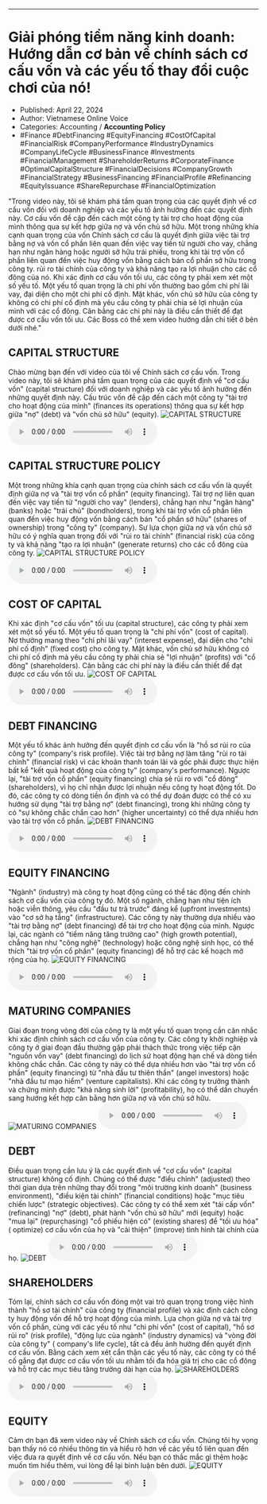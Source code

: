 
---

# Giải phóng tiềm năng kinh doanh: Hướng dẫn cơ bản về chính sách cơ cấu vốn và các yếu tố thay đổi cuộc chơi của nó!

- Published: April 22, 2024
- Author: Vietnamese Online Voice
- Categories: Accounting / **Accounting Policy**
- #Finance #DebtFinancing #EquityFinancing #CostOfCapital #FinancialRisk #CompanyPerformance #IndustryDynamics #CompanyLifeCycle #BusinessFinance #Investments #FinancialManagement #ShareholderReturns #CorporateFinance #OptimalCapitalStructure #FinancialDecisions #CompanyGrowth #FinancialStrategy #BusinessFinancing #FinancialProfile #Refinancing #EquityIssuance #ShareRepurchase #FinancialOptimization

"Trong video này, tôi sẽ khám phá tầm quan trọng của các quyết định về cơ cấu vốn đối với doanh nghiệp và các yếu tố ảnh hưởng đến các quyết định này. Cơ cấu vốn đề cập đến cách một công ty tài trợ cho hoạt động của mình thông qua sự kết hợp giữa nợ và vốn chủ sở hữu. Một trong những khía cạnh quan trọng của vốn Chính sách cơ cấu là quyết định giữa việc tài trợ bằng nợ và vốn cổ phần liên quan đến việc vay tiền từ người cho vay, chẳng hạn như ngân hàng hoặc người sở hữu trái phiếu, trong khi tài trợ vốn cổ phần liên quan đến việc huy động vốn bằng cách bán cổ phần sở hữu trong công ty. rủi ro tài chính của công ty và khả năng tạo ra lợi nhuận cho các cổ đông của nó. Khi xác định cơ cấu vốn tối ưu, các công ty phải xem xét một số yếu tố. Một yếu tố quan trọng là chi phí vốn thường bao gồm chi phí lãi vay, đại diện cho một chi phí cố định. Mặt khác, vốn chủ sở hữu của công ty không có chi phí cố định mà yêu cầu công ty phải chia sẻ lợi nhuận của mình với các cổ đông. Cân bằng các chi phí này là điều cần thiết để đạt được cơ cấu vốn tối ưu. Các Boss có thể xem video hướng dẫn chi tiết ở bên dưới nhé."


## CAPITAL STRUCTURE

Chào mừng bạn đến với video của tôi về Chính sách cơ cấu vốn. Trong video này, tôi sẽ khám phá tầm quan trọng của các quyết định về "cơ cấu vốn" (capital structure) đối với doanh nghiệp và các yếu tố ảnh hưởng đến những quyết định này. Cấu trúc vốn đề cập đến cách một công ty "tài trợ cho hoạt động của mình" (finances its operations) thông qua sự kết hợp giữa "nợ" (debt) và "vốn chủ sở hữu" (equity).
![CAPITAL STRUCTURE](https://http-archiver-apis-production-80.schnworks.com/storage/images/transitions/2024-04-22/transition-38842810321-Montserrat-Thin-004895.jpg)
<audio controls>
    <source src="https://http-archiver-apis-production-80.schnworks.com/storage/audio/file-4396863821.mp3" type="audio/mpeg">
</audio>



## CAPITAL STRUCTURE POLICY

Một trong những khía cạnh quan trọng của chính sách cơ cấu vốn là quyết định giữa nợ và "tài trợ vốn cổ phần" (equity financing). Tài trợ nợ liên quan đến việc vay tiền từ "người cho vay" (lenders), chẳng hạn như "ngân hàng" (banks) hoặc "trái chủ" (bondholders), trong khi tài trợ vốn cổ phần liên quan đến việc huy động vốn bằng cách bán "cổ phần sở hữu" (shares of ownership) trong "công ty" (company). Sự lựa chọn giữa nợ và vốn chủ sở hữu có ý nghĩa quan trọng đối với "rủi ro tài chính" (financial risk) của công ty và khả năng "tạo ra lợi nhuận" (generate returns) cho các cổ đông của công ty.
![CAPITAL STRUCTURE POLICY](https://http-archiver-apis-production-80.schnworks.com/storage/images/transitions/2024-04-22/transition--35470841069-Montserrat-Regular-7B1FA2.jpg)
<audio controls>
    <source src="https://http-archiver-apis-production-80.schnworks.com/storage/audio/file-9782729332.mp3" type="audio/mpeg">
</audio>



## COST OF CAPITAL

Khi xác định "cơ cấu vốn" tối ưu (capital structure), các công ty phải xem xét một số yếu tố. Một yếu tố quan trọng là "chi phí vốn" (cost of capital). Nợ thường mang theo "chi phí lãi vay" (interest expense), đại diện cho "chi phí cố định" (fixed cost) cho công ty. Mặt khác, vốn chủ sở hữu không có chi phí cố định mà yêu cầu công ty phải chia sẻ "lợi nhuận" (profits) với "cổ đông" (shareholders). Cân bằng các chi phí này là điều cần thiết để đạt được cơ cấu vốn tối ưu.
![COST OF CAPITAL](https://http-archiver-apis-production-80.schnworks.com/storage/images/transitions/2024-04-22/transition--12402201102-Montserrat-Medium-880E4F.jpg)
<audio controls>
    <source src="https://http-archiver-apis-production-80.schnworks.com/storage/audio/file-45585051453.mp3" type="audio/mpeg">
</audio>



## DEBT FINANCING

Một yếu tố khác ảnh hưởng đến quyết định cơ cấu vốn là "hồ sơ rủi ro của công ty" (company's risk profile). Việc tài trợ bằng nợ làm tăng "rủi ro tài chính" (financial risk) vì các khoản thanh toán lãi và gốc phải được thực hiện bất kể "kết quả hoạt động của công ty" (company's performance). Ngược lại, "tài trợ vốn cổ phần" (equity financing) chia sẻ rủi ro với "cổ đông" (shareholders), vì họ chỉ nhận được lợi nhuận nếu công ty hoạt động tốt. Do đó, các công ty có dòng tiền ổn định và có thể dự đoán được có thể có xu hướng sử dụng "tài trợ bằng nợ" (debt financing), trong khi những công ty có "sự không chắc chắn cao hơn" (higher uncertainty) có thể dựa nhiều hơn vào tài trợ vốn cổ phần.
![DEBT FINANCING](https://http-archiver-apis-production-80.schnworks.com/storage/images/transitions/2024-04-22/transition-2290070615-Montserrat-SemiBold-7B1FA2.jpg)
<audio controls>
    <source src="https://http-archiver-apis-production-80.schnworks.com/storage/audio/file-3563911167.mp3" type="audio/mpeg">
</audio>



## EQUITY FINANCING

"Ngành" (industry) mà công ty hoạt động cũng có thể tác động đến chính sách cơ cấu vốn của công ty đó. Một số ngành, chẳng hạn như tiện ích hoặc viễn thông, yêu cầu "đầu tư trả trước" đáng kể (upfront investments) vào "cơ sở hạ tầng" (infrastructure). Các công ty này thường dựa nhiều vào "tài trợ bằng nợ" (debt financing) để tài trợ cho hoạt động của mình. Ngược lại, các ngành có "tiềm năng tăng trưởng cao" (high growth potential), chẳng hạn như "công nghệ" (technology) hoặc công nghệ sinh học, có thể thích "tài trợ vốn cổ phần" (equity financing) để hỗ trợ các kế hoạch mở rộng của họ.
![EQUITY FINANCING](https://http-archiver-apis-production-80.schnworks.com/storage/images/transitions/2024-04-22/transition-62121709737-Montserrat-Bold-512DA8.jpg)
<audio controls>
    <source src="https://http-archiver-apis-production-80.schnworks.com/storage/audio/file-20898113514.mp3" type="audio/mpeg">
</audio>



## MATURING COMPANIES

Giai đoạn trong vòng đời của công ty là một yếu tố quan trọng cần cân nhắc khi xác định chính sách cơ cấu vốn của công ty. Các công ty khởi nghiệp và công ty ở giai đoạn đầu thường gặp phải thách thức trong việc tiếp cận "nguồn vốn vay" (debt financing) do lịch sử hoạt động hạn chế và dòng tiền không chắc chắn. Các công ty này có thể dựa nhiều hơn vào "tài trợ vốn cổ phần" (equity financing) từ "nhà đầu tư thiên thần" (angel investors) hoặc "nhà đầu tư mạo hiểm" (venture capitalists). Khi các công ty trưởng thành và chứng minh được "khả năng sinh lời" (profitability), họ có thể dần chuyển sang hướng kết hợp cân bằng hơn giữa nợ và vốn chủ sở hữu.
![MATURING COMPANIES](https://http-archiver-apis-production-80.schnworks.com/storage/images/transitions/2024-04-22/transition--36709970161-Montserrat-ExtraBold-673AB7.jpg)
<audio controls>
    <source src="https://http-archiver-apis-production-80.schnworks.com/storage/audio/file-63814327099.mp3" type="audio/mpeg">
</audio>



## DEBT

Điều quan trọng cần lưu ý là các quyết định về "cơ cấu vốn" (capital structure) không cố định. Chúng có thể được "điều chỉnh" (adjusted) theo thời gian dựa trên những thay đổi trong "môi trường kinh doanh" (business environment), "điều kiện tài chính" (financial conditions) hoặc "mục tiêu chiến lược" (strategic objectives). Các công ty có thể xem xét "tái cấp vốn" (refinancing) "nợ" (debt), phát hành "vốn chủ sở hữu" mới (equity) hoặc "mua lại" (repurchasing) "cổ phiếu hiện có" (existing shares) để "tối ưu hóa" ( optimize) cơ cấu vốn của họ và "cải thiện" (improve) tình hình tài chính của họ.
![DEBT](https://http-archiver-apis-production-80.schnworks.com/storage/images/transitions/2024-04-22/transition-21365291365-Montserrat-Bold-9C27B0.jpg)
<audio controls>
    <source src="https://http-archiver-apis-production-80.schnworks.com/storage/audio/file-20392736647.mp3" type="audio/mpeg">
</audio>



## SHAREHOLDERS

Tóm lại, chính sách cơ cấu vốn đóng một vai trò quan trọng trong việc hình thành "hồ sơ tài chính" của công ty (financial profile) và xác định cách công ty huy động vốn để hỗ trợ hoạt động của mình. Lựa chọn giữa nợ và tài trợ vốn cổ phần, cùng với các yếu tố như "chi phí vốn" (cost of capital), "hồ sơ rủi ro" (risk profile), "động lực của ngành" (industry dynamics) và "vòng đời của công ty" ( company's life cycle), tất cả đều ảnh hưởng đến quyết định cơ cấu vốn. Bằng cách xem xét cẩn thận các yếu tố này, các công ty có thể cố gắng đạt được cơ cấu vốn tối ưu nhằm tối đa hóa giá trị cho các cổ đông và hỗ trợ các mục tiêu tăng trưởng dài hạn của họ.
![SHAREHOLDERS](https://http-archiver-apis-production-80.schnworks.com/storage/images/transitions/2024-04-22/transition--28564203306-Montserrat-Medium-7B1FA2.jpg)
<audio controls>
    <source src="https://http-archiver-apis-production-80.schnworks.com/storage/audio/file-38134799025.mp3" type="audio/mpeg">
</audio>



## EQUITY

Cảm ơn bạn đã xem video này về Chính sách cơ cấu vốn. Chúng tôi hy vọng bạn thấy nó có nhiều thông tin và hiểu rõ hơn về các yếu tố liên quan đến việc đưa ra quyết định về cơ cấu vốn. Nếu bạn có thắc mắc gì thêm hoặc muốn tìm hiểu thêm, vui lòng để lại bình luận bên dưới.
![EQUITY](https://http-archiver-apis-production-80.schnworks.com/storage/images/transitions/2024-04-22/transition-40923894925-Montserrat-Black-004895.jpg)
<audio controls>
    <source src="https://http-archiver-apis-production-80.schnworks.com/storage/audio/file-28896602533.mp3" type="audio/mpeg">
</audio>

